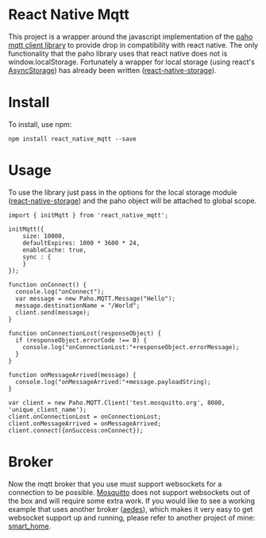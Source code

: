 # React Native Mqtt

This project is a wrapper around the javascript implementation of the [paho mqtt client library](https://eclipse.org/paho/clients/js/) to provide drop in compatibility with react native. The only functionality that the paho library uses that react native does not is window.localStorage. Fortunately a wrapper for local storage (using react's [AsyncStorage](https://facebook.github.io/react-native/docs/asyncstorage.html)) has already been written ([react-native-storage](https://github.com/sunnylqm/react-native-storage)).

# Install

To install, use npm:

```
npm install react_native_mqtt --save
```

# Usage

To use the library just pass in the options for the local storage module ([react-native-storage](https://github.com/sunnylqm/react-native-storage)) and the paho object will be attached to global scope.

```
import { initMqtt } from 'react_native_mqtt';

initMqtt({
    size: 10000,
    defaultExpires: 1000 * 3600 * 24,
    enableCache: true,
    sync : {
    }
});

function onConnect() {
  console.log("onConnect");
  var message = new Paho.MQTT.Message("Hello");
  message.destinationName = "/World";
  client.send(message);
}

function onConnectionLost(responseObject) {
  if (responseObject.errorCode !== 0) {
    console.log("onConnectionLost:"+responseObject.errorMessage);
  }
}

function onMessageArrived(message) {
  console.log("onMessageArrived:"+message.payloadString);
}

var client = new Paho.MQTT.Client('test.mosquitto.org', 8080, 'unique_client_name');
client.onConnectionLost = onConnectionLost;
client.onMessageArrived = onMessageArrived;
client.connect({onSuccess:onConnect});
```

# Broker

Now the mqtt broker that you use must support websockets for a connection to be possible. [Mosquitto](https://mosquitto.org/) does not support websockets out of the box and will require some extra work. If you would like to see a working example that uses another broker ([aedes](https://github.com/mcollina/aedes)), which makes it very easy to get websocket support up and running, please refer to another project of mine: [smart_home](https://github.com/Introvertuous/smart_home).
